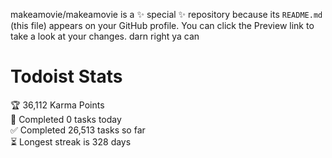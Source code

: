 makeamovie/makeamovie is a ✨ special ✨ repository because its `README.md` (this file) appears on your GitHub profile.
You can click the Preview link to take a look at your changes. darn right ya can

# Todoist Stats

<!-- TODO-IST:START -->
🏆  36,112 Karma Points           
🌸  Completed 0 tasks today           
✅  Completed 26,513 tasks so far           
⏳  Longest streak is 328 days
<!-- TODO-IST:END -->